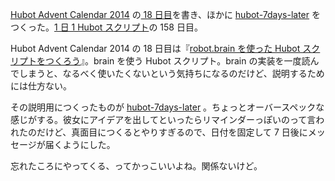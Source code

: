 [Hubot Advent Calendar 2014][hubot-adventar-2014] の[ 18 日目][hubot-adventar-2014-18]を書き、ほかに [hubot-7days-later][gh:bouzuya/hubot-7days-later] をつくった。[1 日 1 Hubot スクリプト][hubot-script-per-day]の 158 日目。

Hubot Advent Calendar 2014 の 18 日目は『[robot.brain を使った Hubot スクリプトをつくろう][hubot-adventar-2014-18]』。brain を使う Hubot スクリプト。brain の実装を一度読んでしまうと、なるべく使いたくないという気持ちになるのだけど、説明するためには仕方ない。

その説明用につくったものが [hubot-7days-later][gh:bouzuya/hubot-7days-later] 。ちょっとオーバースペックな感じがする。彼女にアイデアを出してといったらリマインダーっぽいのって言われたのだけど、真面目につくるとやりすぎるので、日付を固定して 7 日後にメッセージが届くようにした。

忘れたころにやってくる、ってかっこいいよね。関係ないけど。

[hubot-adventar-2014]: http://www.adventar.org/calendars/384
[hubot-adventar-2014-18]: http://qiita.com/bouzuya/items/d5fd0ef9a8cb100933f4
[hubot-script-per-day]: http://blog.bouzuya.net/posts?tags=hubot-script-per-day
[gh:bouzuya/hubot-7days-later]: https://github.com/bouzuya/hubot-7days-later
